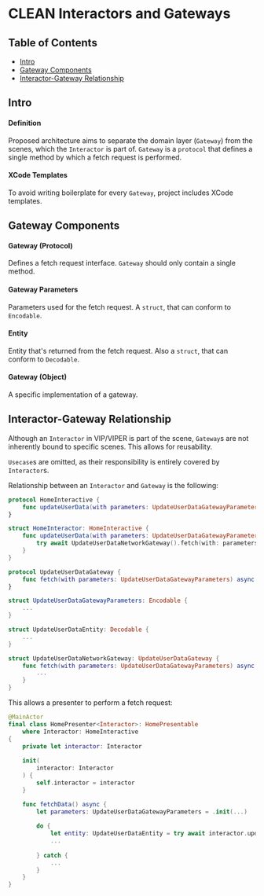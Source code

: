 # CLEAN Interactors and Gateways

## Table of Contents

- [Intro](#intro)
- [Gateway Components](#gateway-components)
- [Interactor-Gateway Relationship](#interactor-gateway-relationship)

## Intro

#### Definition

Proposed architecture aims to separate the domain layer (`Gateway`) from the scenes, which the `Interactor` is part of. `Gateway` is a `protocol` that defines a single method by which a fetch request is performed.

#### XCode Templates

To avoid writing boilerplate for every `Gateway`, project includes XCode templates.

## Gateway Components

#### Gateway (Protocol)

Defines a fetch request interface. `Gateway` should only contain a single method.

#### Gateway Parameters

Parameters used for the fetch request. A `struct`, that can conform to `Encodable`.

#### Entity

Entity that's returned from the fetch request. Also a `struct`, that can conform to `Decodable`.

#### Gateway (Object)

A specific implementation of a gateway.

## Interactor-Gateway Relationship

Although an `Interactor` in VIP/VIPER is part of the scene, `Gateway`s are not inherently bound to specific scenes. This allows for reusability.

`Usecase`s are omitted, as their responsibility is entirely covered by `Interactor`s.

Relationship between an `Interactor`  and `Gateway` is the following:

```swift
protocol HomeInteractive {
    func updateUserData(with parameters: UpdateUserDataGatewayParameters) async throws -> UpdateUserDataEntity
}

struct HomeInteractor: HomeInteractive {
    func updateUserData(with parameters: UpdateUserDataGatewayParameters) async throws -> UpdateUserDataEntity {
        try await UpdateUserDataNetworkGateway().fetch(with: parameters)
    }
}
```

```swift
protocol UpdateUserDataGateway {
    func fetch(with parameters: UpdateUserDataGatewayParameters) async throws -> UpdateUserDataEntity
}

struct UpdateUserDataGatewayParameters: Encodable {
    ...
}

struct UpdateUserDataEntity: Decodable {
    ...
}

struct UpdateUserDataNetworkGateway: UpdateUserDataGateway {
    func fetch(with parameters: UpdateUserDataGatewayParameters) async throws -> UpdateUserDataEntity {
        ...
    }
}
```

This allows a presenter to perform a fetch request:

```swift
@MainActor
final class HomePresenter<Interactor>: HomePresentable
    where Interactor: HomeInteractive
{
    private let interactor: Interactor
    
    init(
        interactor: Interactor
    ) {
        self.interactor = interactor
    }

    func fetchData() async {
        let parameters: UpdateUserDataGatewayParameters = .init(...)
    
        do {
            let entity: UpdateUserDataEntity = try await interactor.updateUserData(with: parameters)
            ...
            
        } catch {
            ...
        }
    }
}
```
